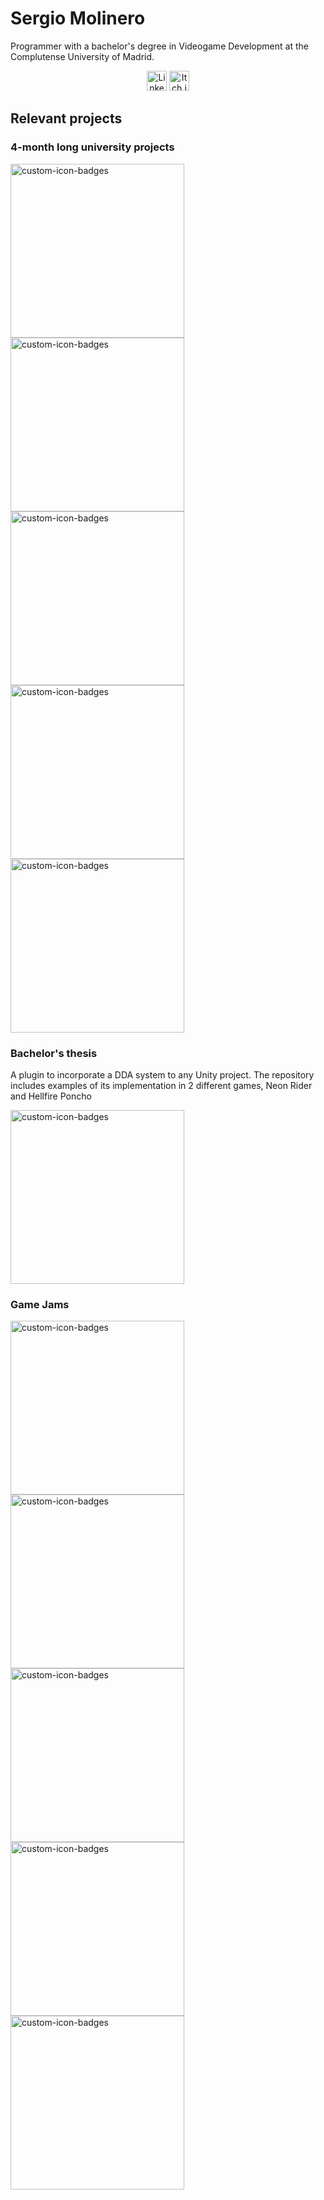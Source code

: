# Sergio Molinero
Programmer with a bachelor's degree in Videogame Development at the Complutense University of Madrid.
<p align="center">
  <a href="https://www.linkedin.com/in/sergio-molinero-aparicio/"><img width="32px" alt="Linkedin" title="Linkedin" src="https://github.com/user-attachments/assets/e9777553-8622-4e94-88e8-1be21d320dcf"/></a>
  <a href="https://sergimol.itch.io/"><img width="32px" alt="Itch.io" title="Itch.io" src="https://github.com/user-attachments/assets/75a0e993-977f-463c-9d91-4242af20389d"/></a>
</p>

## Relevant projects
### 4-month long university projects
<a href="https://github.com/Proyectos1-FDI-UCM/Neon_Rider"><img width="278" src="https://denvercoder1-github-readme-stats.vercel.app/api/pin?username=Proyectos1-FDI-UCM&repo=Neon_Rider&bg_color=0a0a0a&border_color=ec7c26&title_color=ec7c26&icon_color=ffead8" alt="custom-icon-badges"></a>
<a href="https://github.com/sergimol/Inside-Design"><img width="278" src="https://denvercoder1-github-readme-stats.vercel.app/api/pin?username=sergimol&repo=Inside-Design&bg_color=0a0a0a&border_color=ec7c26&title_color=ec7c26&icon_color=ffead8" alt="custom-icon-badges"></a>
<a href="https://github.com/sergimol/The-Squeakship"><img width="278" src="https://denvercoder1-github-readme-stats.vercel.app/api/pin?username=sergimol&repo=The-Squeakship&bg_color=0a0a0a&border_color=ec7c26&title_color=ec7c26&icon_color=ffead8" alt="custom-icon-badges"></a>
<a href="https://github.com/Juegos-ASADOS/El-Horno"><img width="278" src="https://denvercoder1-github-readme-stats.vercel.app/api/pin?username=Juegos-ASADOS&repo=El-Horno&bg_color=0a0a0a&border_color=ec7c26&title_color=ec7c26&icon_color=ffead8" alt="custom-icon-badges"></a>
<a href="https://github.com/Juegos-ASADOS/Donde-esta-la-puta-leche"><img width="278" src="https://denvercoder1-github-readme-stats.vercel.app/api/pin?username=Juegos-ASADOS&repo=Donde-esta-la-puta-leche&bg_color=0a0a0a&border_color=ec7c26&title_color=ec7c26&icon_color=ffead8" alt="custom-icon-badges"></a>

### Bachelor's thesis
A plugin to incorporate a DDA system to any Unity project. The repository includes examples of its implementation in 2 different games, Neon Rider and Hellfire Poncho

<a href="https://github.com/TFG-DDA/DDA"><img width="278" src="https://denvercoder1-github-readme-stats.vercel.app/api/pin?username=TFG-DDA&repo=DDA&bg_color=0a0a0a&border_color=ec7c26&title_color=ec7c26&icon_color=ffead8" alt="custom-icon-badges"></a>

### Game Jams
<a href="https://github.com/sergimol/Where-The-Hell-Is-It"><img width="278" src="https://denvercoder1-github-readme-stats.vercel.app/api/pin?username=sergimol&repo=Where-The-Hell-Is-It&bg_color=0a0a0a&border_color=ec7c26&title_color=ec7c26&icon_color=ffead8" alt="custom-icon-badges"></a>
<a href="https://github.com/sergimol/DOMjudge-Simulator"><img width="278" src="https://denvercoder1-github-readme-stats.vercel.app/api/pin?username=sergimol&repo=DOMjudge-Simulator&bg_color=0a0a0a&border_color=ec7c26&title_color=ec7c26&icon_color=ffead8" alt="custom-icon-badges"></a>
<a href="https://github.com/Lauu029/JamOn2023"><img width="278" src="https://denvercoder1-github-readme-stats.vercel.app/api/pin?username=Lauu029&repo=JamOn2023&bg_color=0a0a0a&border_color=ec7c26&title_color=ec7c26&icon_color=ffead8" alt="custom-icon-badges"></a>
<a href="https://github.com/Juegos-ASADOS/Antodo-Gas"><img width="278" src="https://denvercoder1-github-readme-stats.vercel.app/api/pin?username=Juegos-ASADOS&repo=Antodo-Gas&bg_color=0a0a0a&border_color=ec7c26&title_color=ec7c26&icon_color=ffead8" alt="custom-icon-badges"></a>
<a href="https://github.com/Juegos-ASADOS/Lemon"><img width="278" src="https://denvercoder1-github-readme-stats.vercel.app/api/pin?username=Juegos-ASADOS&repo=Lemon&bg_color=0a0a0a&border_color=ec7c26&title_color=ec7c26&icon_color=ffead8" alt="custom-icon-badges"></a>
<!--
**sergimol/sergimol** is a ✨ _special_ ✨ repository because its `README.md` (this file) appears on your GitHub profile.

Here are some ideas to get you started:

- 🔭 I’m currently working on ...
- 🌱 I’m currently learning ...
- 👯 I’m looking to collaborate on ...
- 🤔 I’m looking for help with ...
- 💬 Ask me about ...
- 📫 How to reach me: ...
- 😄 Pronouns: ...
- ⚡ Fun fact: ...
-->

